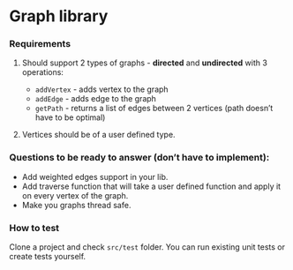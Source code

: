 # Graph library
### Requirements
1. Should support 2 types of graphs - **directed** and **undirected** with 3 operations:
    * `addVertex` - adds vertex to the graph
    * `addEdge` - adds edge to the graph
    * `getPath` - returns a list of edges between 2 vertices (path doesn’t have to be optimal)

2. Vertices should be of a user defined type.

### Questions to be ready to answer (don’t have to implement):
* Add weighted edges support in your lib.
* Add traverse function that will take a user defined function and apply it on every vertex of the graph.
* Make you graphs thread safe.

### How to test
Clone a project and check `src/test` folder. You can run existing unit tests or create tests yourself.